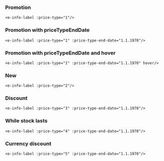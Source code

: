 ### Promotion

```
<e-info-label :price-type="1"/>
```

### Promotion with priceTypeEndDate

```
<e-info-label :price-type="1" :price-type-end-date="1.1.1970"/>
```

### Promotion with priceTypeEndDate and hover

```
<e-info-label :price-type="1" :price-type-end-date="1.1.1970" hover/>
```

### New

```
<e-info-label :price-type="2"/>
```

### Discount

```
<e-info-label :price-type="3" :price-type-end-date="1.1.1970"/>
```

### While stock lasts

```
<e-info-label :price-type="4" :price-type-end-date="1.1.1970"/>
```

### Currency discount

```
<e-info-label :price-type="5" :price-type-end-date="1.1.1970"/>
```
